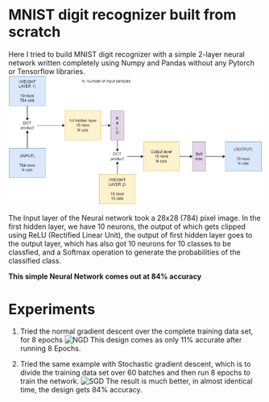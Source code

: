 # MNIST digit recognizer built from scratch
Here I tried to build MNIST digit recognizer with a simple 2-layer neural network written completely using Numpy and Pandas without any Pytorch or Tensorflow libraries.
![Neural Network Image](img/mnist_from_scratch.png)

The Input layer of the Neural network took a 28x28 (784) pixel image. In the first hidden layer, we have 10 neurons, the output of which gets clipped using ReLU (Rectified Linear Unit), the output of first hidden layer goes to the output layer, which has also got 10 neurons for 10 classes to be classfied, and a Softmax operation to generate the probabilities of the classified class.

**This simple Neural Network comes out at 84% accuracy**

# Experiments
1. Tried the normal gradient descent over the complete training data set, for 8 epochs
![NGD](img/ngd.png)
This design comes as only 11% accurate after running 8 Epochs.

2.  Tried the same example with Stochastic gradient descent, which is to divide the training data set over 60 batches and then run 8 epochs to train the network.
![SGD](img/sgd.png)
The result is much better, in almost identical time, the design gets 84% accuracy.
